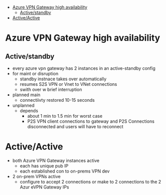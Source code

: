- [Azure VPN Gateway high availability](#azure-vpn-gateway-high-availability)
  - [Active/standby](#activestandby)
- [Active/Active](#activeactive)
# Azure VPN Gateway high availability

## Active/standby
* every azure vpn gateway has 2 instances in an active-standby config
* for maint or disruption
  * standby instnace takes over automatically
  * resumes S2S VPN or Vnet to VNet connections
  * swith over w brief interruption
* planned main
  * connectiivty restored 10-15 seconds
* unplanned
  * depends
    * about 1 min to 1.5 min for worst case
    * P2S VPN client connections to gateway and P2S Connections disconnected and users will have to reconnect

# Active/Active
* both Azure VPN Gateway instances active
  * each has unique pub IP
  * each established con to on-prems VPN dev
* 2 on-prem VPNs active
  * configure to accept 2 connections or make to 2 connections to the 2 Azur eVPN Gateway IPs
